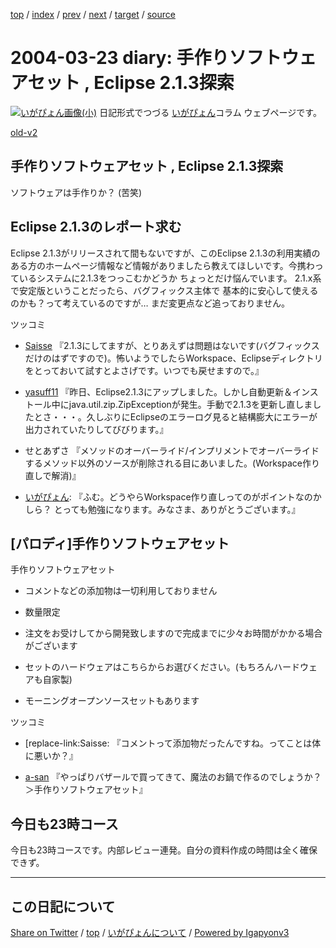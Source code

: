 [top](../index.html) 
 / [index](index.html) 
 / [prev](ig040322.html) 
 / [next](ig040324.html) 
 / [target](https://igapyon.github.io/diary/2004/ig040323.html) 
 / [source](https://github.com/igapyon/diary/blob/master/2004/ig040323.src.md) 

2004-03-23 diary: 手作りソフトウェアセット , Eclipse 2.1.3探索
=====================================================================================================
[![いがぴょん画像(小)](https://igapyon.github.io/diary/images/iga200306s.jpg "いがぴょん")](https://igapyon.github.io/diary/memo/memoigapyon.html) 日記形式でつづる [いがぴょん](https://igapyon.github.io/diary/memo/memoigapyon.html)コラム ウェブページです。

[old-v2](ig040323-orig.html)

## 手作りソフトウェアセット , Eclipse 2.1.3探索

ソフトウェアは手作りか？ (苦笑)


## Eclipse 2.1.3のレポート求む

Eclipse 2.1.3がリリースされて間もないですが、このEclipse 2.1.3の利用実績のある方のホームページ情報など情報がありましたら教えてほしいです。今携わっているシステムに2.1.3をつっこむかどうか ちょっとだけ悩んでいます。
2.1.x系で安定版ということだったら、バグフィックス主体で 基本的に安心して使えるのかも？って考えているのですが… まだ変更点など追っておりません。

ツッコミ

* [Saisse](http://www.saisse.jp/pukiwiki/pukiwiki.php?Saisse) 『2.1.3にしてますが、とりあえずは問題はないです(バグフィックスだけのはずですので)。怖いようでしたらWorkspace、Eclipseディレクトリをとっておいて試すとよさげです。いつでも戻せますので。』
  
* [yasuff11](http://d.hatena.ne.jp/yasuff11/) 『昨日、Eclipse2.1.3にアップしました。しかし自動更新＆インストール中にjava.util.zip.ZipExceptionが発生。手動で2.1.3を更新し直しましたとさ・・・。久しぶりにEclipseのエラーログ見ると結構膨大にエラーが出力されていたりしてびびります。』
  
* せとあずさ 『メソッドのオーバーライド/インプリメントでオーバーライドするメソッド以外のソースが削除される目にあいました。(Workspace作り直しで解消)』
  
* [いがぴょん](http://www.igapyon.jp/igapyon/diary/memo/memoigapyon.html): 『ふむ。どうやらWorkspace作り直しってのがポイントなのかしら？
  とっても勉強になります。みなさま、ありがとうございます。』

## [パロディ]手作りソフトウェアセット

手作りソフトウェアセット

* コメントなどの添加物は一切利用しておりません
  
* 数量限定
  
* 注文をお受けしてから開発致しますので完成までに少々お時間がかかる場合がございます
  
* セットのハードウェアはこちらからお選びください。(もちろんハードウェアも自家製)
  
* モーニングオープンソースセットもあります

ツッコミ

* [replace-link:Saisse: 『コメントって添加物だったんですね。ってことは体に悪いか？』
  
* [a-san](http://d.hatena.ne.jp/a-san/) 『やっぱりバザールで買ってきて、魔法のお鍋で作るのでしょうか？＞手作りソフトウェアセット』



## 今日も23時コース

今日も23時コースです。内部レビュー連発。自分の資料作成の時間は全く確保できず。


----------------------------------------------------------------------------------------------------

## この日記について

[Share on Twitter](https://twitter.com/intent/tweet?hashtags=igapyon%2Cdiary%2C%E3%81%84%E3%81%8C%E3%81%B4%E3%82%87%E3%82%93&text=%E6%89%8B%E4%BD%9C%E3%82%8A%E3%82%BD%E3%83%95%E3%83%88%E3%82%A6%E3%82%A7%E3%82%A2%E3%82%BB%E3%83%83%E3%83%88+%2C+Eclipse+2.1.3%E6%8E%A2%E7%B4%A2&url=https%3A%2F%2Figapyon.github.io%2Fdiary%2F2004%2Fig040323.html) / [top](../index.html) / [いがぴょんについて](https://igapyon.github.io/diary/memo/memoigapyon.html) / [Powered by Igapyonv3](https://github.com/igapyon/igapyonv3)
